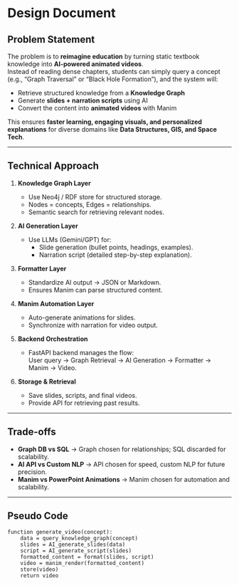 # Design Document

## Problem Statement
The problem is to **reimagine education** by turning static textbook knowledge into **AI-powered animated videos**.  
Instead of reading dense chapters, students can simply query a concept (e.g., “Graph Traversal” or “Black Hole Formation”), and the system will:  
- Retrieve structured knowledge from a **Knowledge Graph**  
- Generate **slides + narration scripts** using AI  
- Convert the content into **animated videos** with Manim  

This ensures **faster learning, engaging visuals, and personalized explanations** for diverse domains like **Data Structures, GIS, and Space Tech**.

---

## Technical Approach

1. **Knowledge Graph Layer**  
   - Use Neo4j / RDF store for structured storage.  
   - Nodes = concepts, Edges = relationships.  
   - Semantic search for retrieving relevant nodes.  

2. **AI Generation Layer**  
   - Use LLMs (Gemini/GPT) for:  
     - Slide generation (bullet points, headings, examples).  
     - Narration script (detailed step-by-step explanation).  

3. **Formatter Layer**  
   - Standardize AI output → JSON or Markdown.  
   - Ensures Manim can parse structured content.  

4. **Manim Automation Layer**  
   - Auto-generate animations for slides.  
   - Synchronize with narration for video output.  

5. **Backend Orchestration**  
   - FastAPI backend manages the flow:  
     User query → Graph Retrieval → AI Generation → Formatter → Manim → Video.  

6. **Storage & Retrieval**  
   - Save slides, scripts, and final videos.  
   - Provide API for retrieving past results.  

---

## Trade-offs
- **Graph DB vs SQL** → Graph chosen for relationships; SQL discarded for scalability.  
- **AI API vs Custom NLP** → API chosen for speed, custom NLP for future precision.  
- **Manim vs PowerPoint Animations** → Manim chosen for automation and scalability.  

---

## Pseudo Code

```pseudo
function generate_video(concept):
    data = query_knowledge_graph(concept)
    slides = AI_generate_slides(data)
    script = AI_generate_script(slides)
    formatted_content = format(slides, script)
    video = manim_render(formatted_content)
    store(video)
    return video
